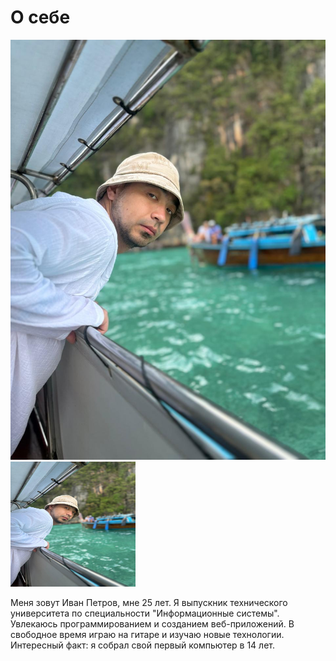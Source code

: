 # О себе

![Сериков Кайсархан](myPhoto.jpg)<img src="/myPhoto.jpg" alt="Сериков Кайсархан" width="200" height="200">


Меня зовут Иван Петров, мне 25 лет. Я выпускник технического университета по специальности "Информационные системы". Увлекаюсь программированием и созданием веб-приложений. В свободное время играю на гитаре и изучаю новые технологии. Интересный факт: я собрал свой первый компьютер в 14 лет.